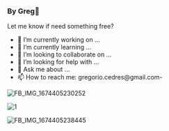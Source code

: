 ### By Greg👋
Let me know if need something free?


- 🔭 I’m currently working on ...
- 🌱 I’m currently learning ...
- 👯 I’m looking to collaborate on ...
- 🤔 I’m looking for help with ...
- 💬 Ask me about ...
- 📫 How to reach me: gregorio.cedres@gmail.com- 



![FB_IMG_1674405230252](https://user-images.githubusercontent.com/123317569/213932024-691135eb-f654-48cc-81a3-69c924e35513.jpg)

![1](https://github.com/user-attachments/assets/3705193c-c2fb-4f8d-a4c9-30a9d94f11de)

![FB_IMG_1674405238445](https://user-images.githubusercontent.com/123317569/213932029-0db13a65-bb65-45f6-ba8b-8b1a8dd81c4e.jpg)

